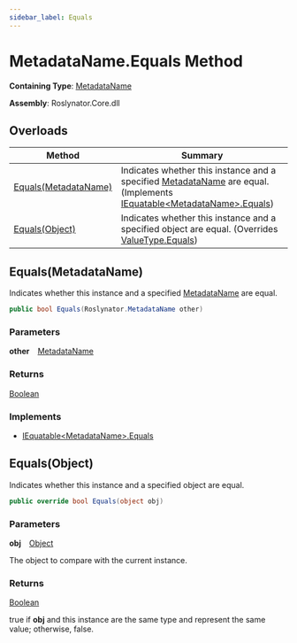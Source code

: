```yaml
---
sidebar_label: Equals
---
```


# MetadataName\.Equals Method

**Containing Type**: [MetadataName](../index.md)

**Assembly**: Roslynator\.Core\.dll

## Overloads

| Method | Summary |
| ------ | ------- |
| [Equals(MetadataName)](#3467406204) | Indicates whether this instance and a specified [MetadataName](../index.md) are equal\. \(Implements [IEquatable&lt;MetadataName&gt;.Equals](https://docs.microsoft.com/en-us/dotnet/api/system.iequatable-1.equals)\) |
| [Equals(Object)](#185373986) | Indicates whether this instance and a specified object are equal\. \(Overrides [ValueType.Equals](https://docs.microsoft.com/en-us/dotnet/api/system.valuetype.equals)\) |

<a id="3467406204"></a>

## Equals\(MetadataName\) 

  
Indicates whether this instance and a specified [MetadataName](../index.md) are equal\.

```csharp
public bool Equals(Roslynator.MetadataName other)
```

### Parameters

**other** &ensp; [MetadataName](../index.md)

### Returns

[Boolean](https://docs.microsoft.com/en-us/dotnet/api/system.boolean)

### Implements

* [IEquatable&lt;MetadataName&gt;.Equals](https://docs.microsoft.com/en-us/dotnet/api/system.iequatable-1.equals)
<a id="185373986"></a>

## Equals\(Object\) 

  
Indicates whether this instance and a specified object are equal\.

```csharp
public override bool Equals(object obj)
```

### Parameters

**obj** &ensp; [Object](https://docs.microsoft.com/en-us/dotnet/api/system.object)

The object to compare with the current instance\.

### Returns

[Boolean](https://docs.microsoft.com/en-us/dotnet/api/system.boolean)

true if **obj** and this instance are the same type and represent the same value; otherwise, false\. 